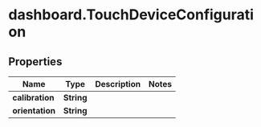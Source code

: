 # dashboard.TouchDeviceConfiguration

## Properties
Name | Type | Description | Notes
------------ | ------------- | ------------- | -------------
**calibration** | **String** |  | 
**orientation** | **String** |  | 


